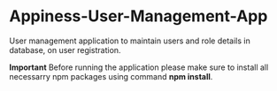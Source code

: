 # Appiness-User-Management-App
User management application to maintain users and role details in database, on user registration.

**Important**
Before running the application please make sure to install all necessarry npm packages using command **npm install**.
